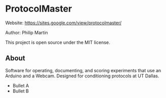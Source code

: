 # ProtocolMaster

Website: https://sites.google.com/view/protocolmaster/

Author: Philip Martin

This project is open source under the MIT license.

## About

Software for operating, documenting, and scoring experiments that use an Arduino and a Webcam. Designed for conditioning protocols at UT Dallas.

- Bullet A
- Bullet B
